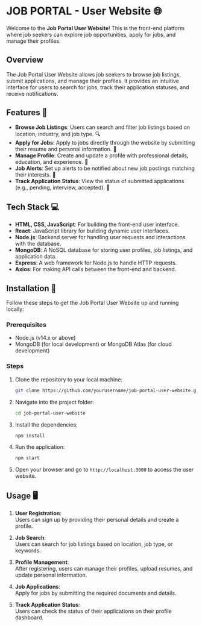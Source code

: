 # JOB PORTAL - User Website 🌐

Welcome to the **Job Portal User Website**! This is the front-end platform where job seekers can explore job opportunities, apply for jobs, and manage their profiles.

## Overview

The Job Portal User Website allows job seekers to browse job listings, submit applications, and manage their profiles. It provides an intuitive interface for users to search for jobs, track their application statuses, and receive notifications.

## Features 🚀

- **Browse Job Listings**: Users can search and filter job listings based on location, industry, and job type. 🔍
- **Apply for Jobs**: Apply to jobs directly through the website by submitting their resume and personal information. 📝
- **Manage Profile**: Create and update a profile with professional details, education, and experience. 👤
- **Job Alerts**: Set up alerts to be notified about new job postings matching their interests. 📧
- **Track Application Status**: View the status of submitted applications (e.g., pending, interview, accepted). 📑

## Tech Stack 💻

- **HTML, CSS, JavaScript**: For building the front-end user interface.
- **React**: JavaScript library for building dynamic user interfaces.
- **Node.js**: Backend server for handling user requests and interactions with the database.
- **MongoDB**: A NoSQL database for storing user profiles, job listings, and application data.
- **Express**: A web framework for Node.js to handle HTTP requests.
- **Axios**: For making API calls between the front-end and backend.

## Installation 🔧

Follow these steps to get the Job Portal User Website up and running locally:

### Prerequisites

- Node.js (v14.x or above)
- MongoDB (for local development) or MongoDB Atlas (for cloud development)

### Steps

1. Clone the repository to your local machine:

    ```bash
    git clone https://github.com/yourusername/job-portal-user-website.git
    ```

2. Navigate into the project folder:

    ```bash
    cd job-portal-user-website
    ```

3. Install the dependencies:

    ```bash
    npm install
    ```

4. Run the application:

    ```bash
    npm start
    ```

5. Open your browser and go to `http://localhost:3000` to access the user website.

## Usage 🖥️

1. **User Registration**:  
   Users can sign up by providing their personal details and create a profile.

2. **Job Search**:  
   Users can search for job listings based on location, job type, or keywords.

3. **Profile Management**:  
   After registering, users can manage their profiles, upload resumes, and update personal information.

4. **Job Applications**:  
   Apply for jobs by submitting the required documents and details.

5. **Track Application Status**:  
   Users can check the status of their applications on their profile dashboard.
